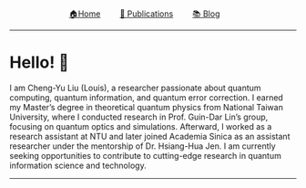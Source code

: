 <p style="text-align: center;">
  <a href="/" style="margin-right: 30px;">🏠Home</a>
  <a href="/publications.html" style="margin-right: 30px;">📄 Publications</a>
  <a href="/blog.html" style="margin-right: 30px;">📚 Blog</a>

</p>

---

# Hello! 👋

I am Cheng-Yu Liu (Louis), a researcher passionate about quantum computing, quantum information, and quantum error correction. I earned my Master’s degree in theoretical quantum physics from National Taiwan University, where I conducted research in Prof. Guin-Dar Lin’s group, focusing on quantum optics and simulations. Afterward, I worked as a research assistant at NTU and later joined Academia Sinica as an assistant researcher under the mentorship of Dr. Hsiang-Hua Jen. I am currently seeking opportunities to contribute to cutting-edge research in quantum information science and technology.

---
